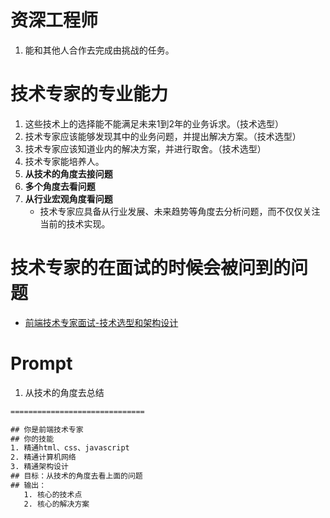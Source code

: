 
# 资深工程师
1. 能和其他人合作去完成由挑战的任务。

# 技术专家的**专业能力**
1. 这些技术上的选择能不能满足未来1到2年的业务诉求。（技术选型）
2. 技术专家应该能够发现其中的业务问题，并提出解决方案。（技术选型）
3. 技术专家应该知道业内的解决方案，并进行取舍。（技术选型）
4. 技术专家能培养人。
5. **从技术的角度去接问题**
6. **多个角度去看问题**
7. **从行业宏观角度看问题**
   - 技术专家应具备从行业发展、未来趋势等角度去分析问题，而不仅仅关注当前的技术实现。

# 技术专家的**在面试的时候会被问到的问题**
- [前端技术专家面试-技术选型和架构设计](https://juejin.cn/post/7436393696125763625)

# Prompt
1. 从技术的角度去总结
```txt
==============================

## 你是前端技术专家
## 你的技能
1. 精通html、css、javascript
2. 精通计算机网络
3. 精通架构设计
## 目标：从技术的角度去看上面的问题
## 输出：
   1. 核心的技术点
   2. 核心的解决方案
```
